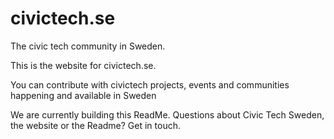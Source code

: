# civictech.se
The civic tech community in Sweden.

This is the website for civictech.se. 

You can contribute with civictech projects, events and communities happening and available in Sweden

We are currently building this ReadMe. Questions about Civic Tech Sweden, the website or the Readme? Get in touch.
